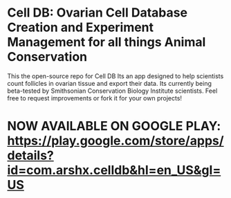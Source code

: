 # Cell DB: Ovarian Cell Database Creation and Experiment Management for all things Animal Conservation

This the open-source repo for Cell DB Its an app designed to help scientists count follicles in ovarian tissue and export their data. Its currently being beta-tested by Smithsonian Conservation Biology Institute scientists. Feel free to request improvements or fork it for your own projects!

# NOW AVAILABLE ON GOOGLE PLAY: https://play.google.com/store/apps/details?id=com.arshx.celldb&hl=en_US&gl=US
